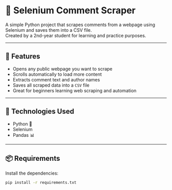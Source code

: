 # 💬 Selenium Comment Scraper

A simple Python project that scrapes comments from a webpage using Selenium and saves them into a CSV file.  
Created by a 2nd-year student for learning and practice purposes.

---

## 🚀 Features

- Opens any public webpage you want to scrape
- Scrolls automatically to load more content
- Extracts comment text and author names
- Saves all scraped data into a `CSV` file
- Great for beginners learning web scraping and automation

---

## 🧠 Technologies Used

- Python 🐍
- Selenium 
- Pandas 📊

---

## 📦 Requirements

Install the dependencies:

```bash
pip install -r requirements.txt
